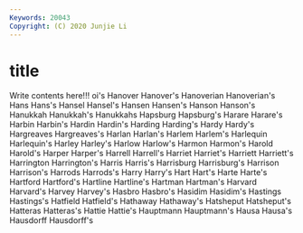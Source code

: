 ```yaml
---
Keywords: 20043
Copyright: (C) 2020 Junjie Li
---
```


# title

Write contents here!!!
oi's 
Hanover 
Hanover's 
Hanoverian 
Hanoverian's 
Hans
Hans's 
Hansel 
Hansel's 
Hansen 
Hansen's 
Hanson 
Hanson's 
Hanukkah 
Hanukkah's 
Hanukkahs
Hapsburg 
Hapsburg's 
Harare 
Harare's 
Harbin 
Harbin's 
Hardin 
Hardin's 
Harding 
Harding's
Hardy 
Hardy's 
Hargreaves 
Hargreaves's 
Harlan 
Harlan's 
Harlem 
Harlem's 
Harlequin 
Harlequin's
Harley 
Harley's 
Harlow 
Harlow's 
Harmon 
Harmon's 
Harold 
Harold's 
Harper 
Harper's
Harrell 
Harrell's 
Harriet 
Harriet's 
Harriett 
Harriett's 
Harrington 
Harrington's 
Harris 
Harris's
Harrisburg 
Harrisburg's 
Harrison 
Harrison's 
Harrods 
Harrods's 
Harry 
Harry's 
Hart 
Hart's
Harte 
Harte's 
Hartford 
Hartford's 
Hartline 
Hartline's 
Hartman 
Hartman's 
Harvard 
Harvard's
Harvey 
Harvey's 
Hasbro 
Hasbro's 
Hasidim 
Hasidim's 
Hastings 
Hastings's 
Hatfield 
Hatfield's
Hathaway 
Hathaway's 
Hatsheput 
Hatsheput's 
Hatteras 
Hatteras's 
Hattie 
Hattie's 
Hauptmann 
Hauptmann's
Hausa 
Hausa's 
Hausdorff 
Hausdorff's 
